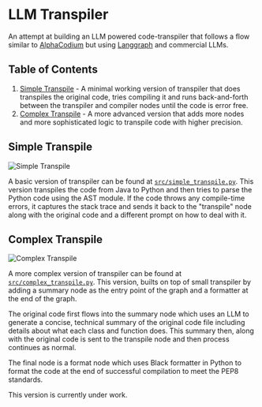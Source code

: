 # LLM Transpiler
An attempt at building an LLM powered code-transpiler that follows a flow similar to [AlphaCodium](https://www.codium.ai/products/alpha-codium/) but using [Langgraph](https://langchain-ai.github.io/langgraph/) and commercial LLMs.

## Table of Contents
1. [Simple Transpile](#simple-transpile) - A minimal working version of transpiler that does transpiles the original code, tries compiling it and runs back-and-forth between the transpiler and compiler nodes until the code is error free.
2. [Complex Transpile](#complex-transpile) - A more advanced version that adds more nodes and more sophisticated logic to transpile code with higher precision.

## Simple Transpile
![Simple Transpile](https://i.imgur.com/FEqC0Ha.png)

A basic version of transpiler can be found at [`src/simple_transpile.py`](https://github.com/tanaymeh/llm-code-transpiler/blob/main/src/simple_transpile.py). This version transpiles the code from Java to Python and then tries to parse the Python code using the AST module. If the code throws any compile-time errors, it captures the stack trace and sends it back to the "transpile" node along with the original code and a different prompt on how to deal with it.


## Complex Transpile
![Complex Transpile](https://i.imgur.com/sWrfeMM.png)

A more complex version of transpiler can be found at [`src/complex_transpile.py`](https://github.com/tanaymeh/llm-code-transpiler/blob/main/src/complex_transpile.py). This version, builts on top of small transpiler by adding a summary node as the entry point of the graph and a formatter at the end of the graph.

The original code first flows into the summary node which uses an LLM to generate a concise, technical summary of the original code file including details about what each class and function does. This summary then, along with the original code is sent to the transpile node and then process continues as normal.

The final node is a format node which uses Black formatter in Python to format the code at the end of successful compilation to meet the PEP8 standards.

This version is currently under work.